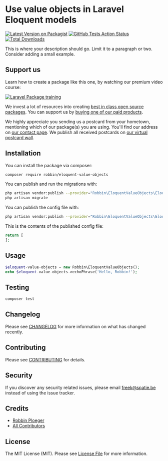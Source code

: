 # Use value objects in Laravel Eloquent models

[![Latest Version on Packagist](https://img.shields.io/packagist/v/robbin/eloquent-value-objects.svg?style=flat-square)](https://packagist.org/packages/robbin/eloquent-value-objects)
[![GitHub Tests Action Status](https://img.shields.io/github/workflow/status/robbin/eloquent-value-objects/run-tests?label=tests)](https://github.com/robbin/eloquent-value-objects/actions?query=workflow%3Arun-tests+branch%3Amaster)
[![Total Downloads](https://img.shields.io/packagist/dt/robbin/eloquent-value-objects.svg?style=flat-square)](https://packagist.org/packages/robbin/eloquent-value-objects)


This is where your description should go. Limit it to a paragraph or two. Consider adding a small example.

## Support us

Learn how to create a package like this one, by watching our premium video course:

[![Laravel Package training](https://spatie.be/github/package-training.jpg)](https://laravelpackage.training)

We invest a lot of resources into creating [best in class open source packages](https://spatie.be/open-source). You can support us by [buying one of our paid products](https://spatie.be/open-source/support-us).

We highly appreciate you sending us a postcard from your hometown, mentioning which of our package(s) you are using. You'll find our address on [our contact page](https://spatie.be/about-us). We publish all received postcards on [our virtual postcard wall](https://spatie.be/open-source/postcards).

## Installation

You can install the package via composer:

```bash
composer require robbin/eloquent-value-objects
```

You can publish and run the migrations with:

```bash
php artisan vendor:publish --provider="Robbin\EloquentValueObjects\EloquentValueObjectsServiceProvider" --tag="migrations"
php artisan migrate
```

You can publish the config file with:
```bash
php artisan vendor:publish --provider="Robbin\EloquentValueObjects\EloquentValueObjectsServiceProvider" --tag="config"
```

This is the contents of the published config file:

```php
return [
];
```

## Usage

``` php
$eloquent-value-objects = new Robbin\EloquentValueObjects();
echo $eloquent-value-objects->echoPhrase('Hello, Robbin!');
```

## Testing

``` bash
composer test
```

## Changelog

Please see [CHANGELOG](CHANGELOG.md) for more information on what has changed recently.

## Contributing

Please see [CONTRIBUTING](.github/CONTRIBUTING.md) for details.

## Security

If you discover any security related issues, please email freek@spatie.be instead of using the issue tracker.

## Credits

- [Robbin Ploeger](https://github.com/robbin)
- [All Contributors](../../contributors)

## License

The MIT License (MIT). Please see [License File](LICENSE.md) for more information.
